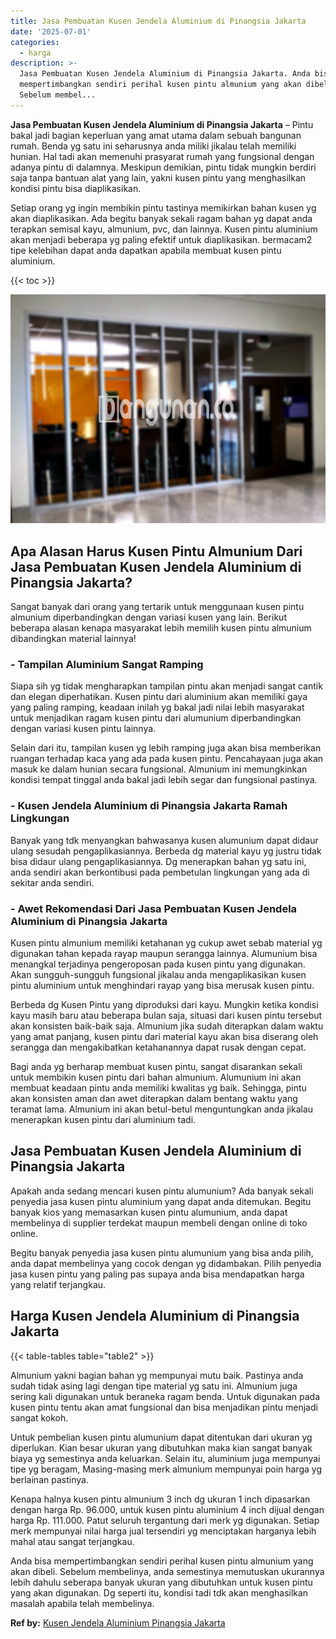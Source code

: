 ```yaml
---
title: Jasa Pembuatan Kusen Jendela Aluminium di Pinangsia Jakarta
date: '2025-07-01'
categories:
  - harga
description: >-
  Jasa Pembuatan Kusen Jendela Aluminium di Pinangsia Jakarta. Anda bisa
  mempertimbangkan sendiri perihal kusen pintu almunium yang akan dibeli.
  Sebelum membel...
---
```


**Jasa Pembuatan Kusen Jendela Aluminium di Pinangsia Jakarta** – Pintu bakal jadi bagian keperluan yang amat utama dalam sebuah bangunan rumah. Benda yg satu ini seharusnya anda miliki jikalau telah memiliki hunian. Hal tadi akan memenuhi prasyarat rumah yang fungsional dengan adanya pintu di dalamnya. Meskipun demikian, pintu tidak mungkin berdiri saja tanpa bantuan alat yang lain, yakni kusen pintu yang menghasilkan kondisi pintu bisa diaplikasikan.

Setiap orang yg ingin membikin pintu tastinya memikirkan bahan kusen yg akan diaplikasikan. Ada begitu banyak sekali ragam bahan yg dapat anda terapkan semisal kayu, almunium, pvc, dan lainnya. Kusen pintu aluminium akan menjadi beberapa yg paling efektif untuk diaplikasikan. bermacam2 tipe kelebihan dapat anda dapatkan apabila membuat kusen pintu aluminium.

{{< toc >}}

![Jasa Pembuatan Kusen Jendela Aluminium di Pinangsia Jakarta](/images/harga-kusen-jendela-alumunium-47.png)

## Apa Alasan Harus Kusen Pintu Almunium Dari Jasa Pembuatan Kusen Jendela Aluminium di Pinangsia Jakarta?

Sangat banyak dari orang yang tertarik untuk menggunaan kusen pintu almunium diperbandingkan dengan variasi kusen yang lain. Berikut beberapa alasan kenapa masyarakat lebih memilih kusen pintu almunium dibandingkan material lainnya!

### \- Tampilan Aluminium Sangat Ramping

Siapa sih yg tidak mengharapkan tampilan pintu akan menjadi sangat cantik dan elegan diperhatikan. Kusen pintu dari aluminium akan memiliki gaya yang paling ramping, keadaan inilah yg bakal jadi nilai lebih masyarakat untuk menjadikan ragam kusen pintu dari alumunium diperbandingkan dengan variasi kusen pintu lainnya.

Selain dari itu, tampilan kusen yg lebih ramping juga akan bisa memberikan ruangan terhadap kaca yang ada pada kusen pintu. Pencahayaan juga akan masuk ke dalam hunian secara fungsional. Almunium ini memungkinkan kondisi tempat tinggal anda bakal jadi lebih segar dan fungsional pastinya.

### \- Kusen Jendela Aluminium di Pinangsia Jakarta Ramah Lingkungan

Banyak yang tdk menyangkan bahwasanya kusen alumunium dapat didaur ulang sesudah pengaplikasiannya. Berbeda dg material kayu yg justru tidak bisa didaur ulang pengaplikasiannya. Dg menerapkan bahan yg satu ini, anda sendiri akan berkontibusi pada pembetulan lingkungan yang ada di sekitar anda sendiri.

### \- Awet Rekomendasi Dari Jasa Pembuatan Kusen Jendela Aluminium di Pinangsia Jakarta

Kusen pintu almunium memiliki ketahanan yg cukup awet sebab material yg digunakan tahan kepada rayap maupun serangga lainnya. Alumunium bisa menangkal terjadinya pengeroposan pada kusen pintu yang digunakan. Akan sungguh-sungguh fungsional jikalau anda mengaplikasikan kusen pintu aluminium untuk menghindari rayap yang bisa merusak kusen pintu.

Berbeda dg Kusen Pintu yang diproduksi dari kayu. Mungkin ketika kondisi kayu masih baru atau beberapa bulan saja, situasi dari kusen pintu tersebut akan konsisten baik-baik saja. Almunium jika sudah diterapkan dalam waktu yang amat panjang, kusen pintu dari material kayu akan bisa diserang oleh serangga dan mengakibatkan ketahanannya dapat rusak dengan cepat.

Bagi anda yg berharap membuat kusen pintu, sangat disarankan sekali untuk membikin kusen pintu dari bahan almunium. Alumunium ini akan membuat keadaan pintu anda memiliki kwalitas yg baik. Sehingga, pintu akan konsisten aman dan awet diterapkan dalam bentang waktu yang teramat lama. Almunium ini akan betul-betul menguntungkan anda jikalau menerapkan kusen pintu dari aluminium tadi.

## Jasa Pembuatan Kusen Jendela Aluminium di Pinangsia Jakarta

Apakah anda sedang mencari kusen pintu alumunium? Ada banyak sekali penyedia jasa kusen pintu aluminium yang dapat anda ditemukan. Begitu banyak kios yang memasarkan kusen pintu alumunium, anda dapat membelinya di supplier terdekat maupun membeli dengan online di toko online.

Begitu banyak penyedia jasa kusen pintu alumunium yang bisa anda pilih, anda dapat membelinya yang cocok dengan yg didambakan. Pilih penyedia jasa kusen pintu yang paling pas supaya anda bisa mendapatkan harga yang relatif terjangkau.

## Harga Kusen Jendela Aluminium di Pinangsia Jakarta

{{< table-tables table="table2" >}}

Almunium yakni bagian bahan yg mempunyai mutu baik. Pastinya anda sudah tidak asing lagi dengan tipe material yg satu ini. Almunium juga sering kali digunakan untuk beraneka ragam benda. Untuk digunakan pada kusen pintu tentu akan amat fungsional dan bisa menjadikan pintu menjadi sangat kokoh.

Untuk pembelian kusen pintu alumunium dapat ditentukan dari ukuran yg diperlukan. Kian besar ukuran yang dibutuhkan maka kian sangat banyak biaya yg semestinya anda keluarkan. Selain itu, aluminium juga mempunyai tipe yg beragam, Masing-masing merk almunium mempunyai poin harga yg berlainan pastinya.

Kenapa halnya kusen pintu almunium 3 inch dg ukuran 1 inch dipasarkan dengan harga Rp. 96.000, untuk kusen pintu aluminium 4 inch dijual dengan harga Rp. 111.000. Patut seluruh tergantung dari merk yg digunakan. Setiap merk mempunyai nilai harga jual tersendiri yg menciptakan harganya lebih mahal atau sangat terjangkau.

Anda bisa mempertimbangkan sendiri perihal kusen pintu almunium yang akan dibeli. Sebelum membelinya, anda semestinya memutuskan ukurannya lebih dahulu seberapa banyak ukuran yang dibutuhkan untuk kusen pintu yang akan digunakan. Dg seperti itu, kondisi tadi tdk akan menghasilkan masalah apabila telah membelinya.

**Ref by:** [Kusen Jendela Aluminium Pinangsia Jakarta](https://id.wikipedia.org/wiki/Kusen)
